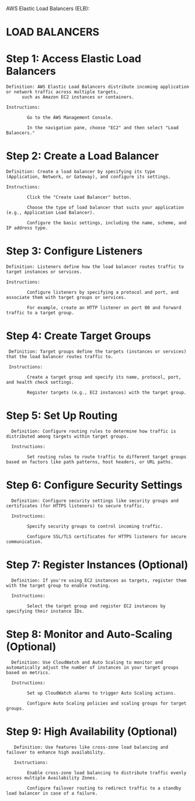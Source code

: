AWS Elastic Load Balancers (ELB):

# LOAD BALANCERS

# Step 1: Access Elastic Load Balancers
    Definition: AWS Elastic Load Balancers distribute incoming application or network traffic across multiple targets, 
          such as Amazon EC2 instances or containers.

    Instructions:

            Go to the AWS Management Console.

            In the navigation pane, choose "EC2" and then select "Load Balancers."

# Step 2: Create a Load Balancer
    Definition: Create a load balancer by specifying its type (Application, Network, or Gateway), and configure its settings.

    Instructions:

            Click the "Create Load Balancer" button.

            Choose the type of load balancer that suits your application (e.g., Application Load Balancer).

            Configure the basic settings, including the name, scheme, and IP address type.

# Step 3: Configure Listeners
    Definition: Listeners define how the load balancer routes traffic to target instances or services.

    Instructions:

            Configure listeners by specifying a protocol and port, and associate them with target groups or services.

            For example, create an HTTP listener on port 80 and forward traffic to a target group.

# Step 4: Create Target Groups
     Definition: Target groups define the targets (instances or services) that the load balancer routes traffic to.

     Instructions:

            Create a target group and specify its name, protocol, port, and health check settings.

            Register targets (e.g., EC2 instances) with the target group.

# Step 5: Set Up Routing
      Definition: Configure routing rules to determine how traffic is distributed among targets within target groups.

      Instructions:

            Set routing rules to route traffic to different target groups based on factors like path patterns, host headers, or URL paths.

# Step 6: Configure Security Settings
      Definition: Configure security settings like security groups and certificates (for HTTPS listeners) to secure traffic.

      Instructions:

            Specify security groups to control incoming traffic.

            Configure SSL/TLS certificates for HTTPS listeners for secure communication.

# Step 7: Register Instances (Optional)
      Definition: If you're using EC2 instances as targets, register them with the target group to enable routing.

      Instructions:

            Select the target group and register EC2 instances by specifying their instance IDs.

# Step 8: Monitor and Auto-Scaling (Optional)
      Definition: Use CloudWatch and Auto Scaling to monitor and automatically adjust the number of instances in your target groups based on metrics.

      Instructions:

            Set up CloudWatch alarms to trigger Auto Scaling actions.

            Configure Auto Scaling policies and scaling groups for target groups.

# Step 9: High Availability (Optional)
       Definition: Use features like cross-zone load balancing and failover to enhance high availability.

       Instructions:

            Enable cross-zone load balancing to distribute traffic evenly across multiple Availability Zones.

            Configure failover routing to redirect traffic to a standby load balancer in case of a failure.

